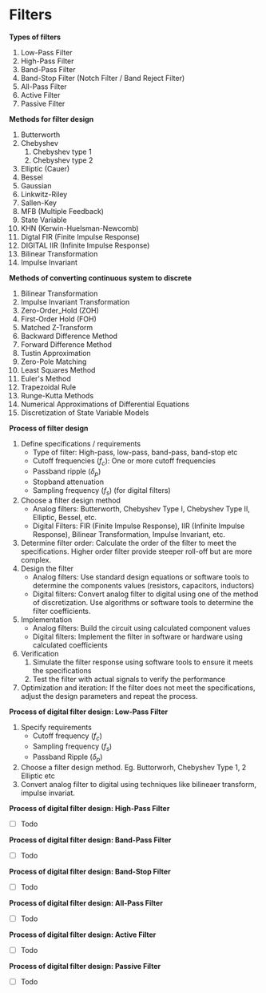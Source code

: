 # Filters
**Types of filters**
1. Low-Pass Filter
2. High-Pass Filter
3. Band-Pass Filter
4. Band-Stop Filter (Notch Filter / Band Reject Filter)
5. All-Pass Filter
6. Active Filter
7. Passive Filter

**Methods for filter design**
1. Butterworth
2. Chebyshev
   1. Chebyshev type 1
   2. Chebyshev type 2
3. Elliptic (Cauer)
4. Bessel
5. Gaussian
6. Linkwitz-Riley
7. Sallen-Key
8. MFB (Multiple Feedback)
9. State Variable
10. KHN (Kerwin-Huelsman-Newcomb)
11. Digtal FIR (Finite Impulse Response)
12. DIGITAL IIR (Infinite Impulse Response)
13. Bilinear Transformation
14. Impulse Invariant

**Methods of converting continuous system to discrete**
1. Bilinear Transformation
2. Impulse Invariant Transformation
3. Zero-Order_Hold (ZOH)
4. First-Order Hold (FOH)
5. Matched Z-Transform
6. Backward Difference Method
7. Forward Difference Method
8. Tustin Approximation
9. Zero-Pole Matching
10. Least Squares Method
11. Euler's Method
12. Trapezoidal Rule
13. Runge-Kutta Methods
14. Numerical Approximations of Differential Equations
15. Discretization of State Variable Models

**Process of filter design**
1. Define specifications / requirements
    - Type of filter: High-pass, low-pass, band-pass, band-stop etc
    - Cutoff frequencies $`(f_c)`$: One or more cutoff frequencies
    - Passband ripple $`(\delta_p)`$
    - Stopband attenuation
    - Sampling frequency $`(f_s)`$ (for digital filters)
2. Choose a filter design method
    - Analog filters: Butterworth, Chebyshev Type I, Chebyshev Type II, Elliptic, Bessel, etc.
    - Digital Filters: FIR (Finite Impulse Response), IIR (Infinite Impulse Response), Bilinear Transformation, Impulse Invariant, etc.
3. Determine filter order: Calculate the order of the filter to meet the specifications. Higher order filter provide steeper roll-off but are more complex.
4. Design the filter
    - Analog filters: Use standard design equations or software tools to determine the components values (resistors, capacitors, inductors)
    - Digital filters: Convert analog filter to digital using one of the method of discretization. Use algorithms or software tools to determine the filter coefficients.
5. Implementation
    - Analog filters: Build the circuit using calculated component values
    - Digital filters: Implement the filter in software or hardware using calculated coefficients
6. Verification
    1. Simulate the filter response using software tools to ensure it meets the specifications
    2. Test the filter with actual signals to verify the performance
7. Optimization and iteration: If the filter does not meet the specifications, adjust the design parameters and repeat the process.

**Process of digital filter design: Low-Pass Filter**
1. Specify requirements
    - Cutoff frequency ($f_c$)
    - Sampling frequency ($f_s$)
    - Passband Ripple ($\delta_p$)
2. Choose a filter design method. Eg. Buttorworh, Chebyshev Type 1, 2 Elliptic etc
3. Convert analog filter to digital using techniques like bilineaer transform, impulse invariat.

**Process of digital filter design: High-Pass Filter**

- [ ] Todo

**Process of digital filter design: Band-Pass Filter**

- [ ] Todo

**Process of digital filter design: Band-Stop Filter**

- [ ] Todo

**Process of digital filter design: All-Pass Filter**

- [ ] Todo

**Process of digital filter design: Active Filter**

- [ ] Todo

**Process of digital filter design: Passive Filter**

- [ ] Todo